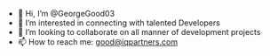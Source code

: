 - 👋 Hi, I’m @GeorgeGood03
- 👀 I’m interested in connecting with talented Developers
- 💞️ I’m looking to collaborate on all manner of development projects
- 📫 How to reach me: good@iqpartners.com

<!---
GeorgeGood03/GeorgeGood03 is a ✨ special ✨ repository because its `README.md` (this file) appears on your GitHub profile.
You can click the Preview link to take a look at your changes.
--->

